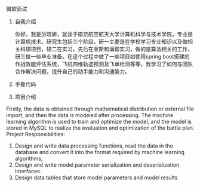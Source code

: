 微软面试

1. 自我介绍

   你好，我是厉晓妍，就读于南京航空航天大学计算机科学与技术学院，专业是计算机技术。研究生包括三个阶段，研一主要是在学校学习专业知识以及做相关科研项目，研二在实习，先后在莱斯和满帮实习，做的是算法相关的工作，研三做一些毕业准备。在这个过程中做了一些项目如使用spring boot搭建的作战效能评估系统，飞机四维轨迹预测及飞单检测等等，我学习了如何与团队合作解决问题，提升自己的动手能力和沟通能力。
2. 手撕代码

3. 项目介绍

Firstly, the data is obtained through mathematical distribution or external file import, and then the data is modeled after processing. The machine learning algorithm is used to train and optimize the model, and the model is stored in MySQL to realize the evaluation and optimization of the battle plan. Project Responsibilities:
1. Design and write data processing functions, read the data in the database and convert it into the format required by machine learning algorithms;
2. Design and write model parameter serialization and deserialization interfaces.
3. Design data tables that store model parameters and model results

